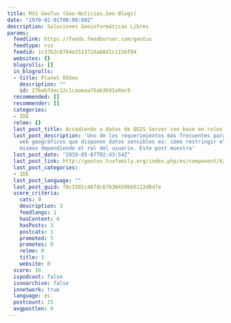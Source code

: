 ```yaml
---
title: RSS GeoTux (Geo-Noticias,Geo-Blogs)
date: "1970-01-01T00:00:00Z"
description: Soluciones Geoinformáticas Libres
params:
  feedlink: https://feeds.feedburner.com/geotux
  feedtype: rss
  feedid: 1c37b2c8784e251372da88d1c1156f94
  websites: {}
  blogrolls: []
  in_blogrolls:
  - title: Planet OSGeo
    description: ""
    id: 276ab7dac12c1caaeaa76ab3b91a8ac9
  recommended: []
  recommender: []
  categories:
  - IDE
  relme: {}
  last_post_title: Accediendo a datos de QGIS Server con base en roles de usuario
  last_post_description: 'Uno de los requerimientos más frecuentes para servicios
    web geográficos que disponen datos sensibles es: cómo restringir el acceso a los
    mismos dependiendo el rol del usuario. Este post muestra'
  last_post_date: "2019-05-07T02:43:54Z"
  last_post_link: http://geotux.tuxfamily.org/index.php/es/component/k2/item/341-accessing-data-from-qgis-server-based-on-user-roles
  last_post_categories:
  - IDE
  last_post_language: ""
  last_post_guid: f8c1501c487dc67b30459bb5112d8dfe
  score_criteria:
    cats: 0
    description: 3
    feedlangs: 1
    hasContent: 0
    hasPosts: 3
    postcats: 1
    promoted: 5
    promotes: 0
    relme: 0
    title: 3
    website: 0
  score: 16
  ispodcast: false
  isnoarchive: false
  innetwork: true
  language: es
  postcount: 15
  avgpostlen: 0
---
```

